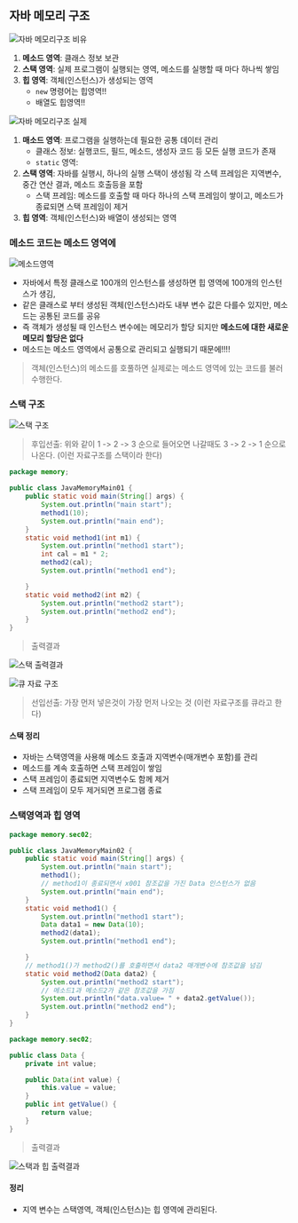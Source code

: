 ## 자바 메모리 구조


![자바 메모리구조 비유](https://github.com/king-dong-gun/java_basic/assets/160683545/4862bca4-a6bb-4a10-be12-0d931154aff1)



1. **메소드 영역**: 클래스 정보 보관
2. **스택 영역**: 실제 프로그램이 실행되는 영역, 메소드를 실행할 때 마다 하나씩 쌓임
3. **힙 영역**: 객체(인스턴스)가 생성되는 영역
    - `new` 명령어는 힙영역!!
    - 배열도 힙영역!!



![자바 메모리구조 실제](https://github.com/king-dong-gun/java_basic/assets/160683545/58cb164f-598f-4401-aa6a-d28785a5aa4f)



1. **매소드 영역**: 프로그램을 실행하는데 필요한 공통 데이터 관리
   - 클래스 정보: 실행코드, 필드, 메소드, 생성자 코드 등 모든 실행 코드가 존재
   - `static` 영역: 
2. **스택 영역**: 자바를 실행시, 하나의 실행 스택이 생성됨 각 스텍 프레임은 지역변수, 중간 연산 결과, 메소드 호출등을 포함
    - 스택 프레임: 메소드를 호출할 때 마다 하나의 스택 프레임이 쌓이고, 메소드가 종료되면 스택 프레임이 제거
3. **힙 영역**: 객체(인스턴스)와 배열이 생성되는 영역


### 메소드 코드는 메소드 영역에


![메소드영역](https://github.com/king-dong-gun/java_basic/assets/160683545/79e9502c-70ef-4cf4-b651-085f49fb70be)



- 자바에서 특정 클래스로 100개의 인스턴스를 생성하면 힙 영역에 100개의 인스턴스가 생김,
- 같은 클래스로 부터 생성된 객체(인스턴스)라도 내부 변수 값은 다를수 있지만, 메소드는 공통된 코드를 공유
- 즉 객체가 생성될 때 인스턴스 변수에는 메모리가 할당 되지만 **메소드에 대한 새로운 메모리 할당은 없다**
- 메소드는 메소드 영역에서 공통으로 관리되고 실행되기 때문에!!!!
> 객체(인스턴스)의 메소드를 호풀하면 실제로는 메소드 영역에 있는 코드를 불러 수행한다.

### 스택 구조



![스택 구조](https://github.com/king-dong-gun/java_basic/assets/160683545/f3f451d0-59af-4e9b-9a61-3586675b0909)




> 후입선출: 위와 같이 1 -> 2 -> 3 순으로 들어오면 나갈때도 3 -> 2 -> 1 순으로 나온다. (이런 자료구조를 스택이라 한다)

```java
package memory;

public class JavaMemoryMain01 {
    public static void main(String[] args) {
        System.out.println("main start");
        method1(10);
        System.out.println("main end");
    }
    static void method1(int m1) {
        System.out.println("method1 start");
        int cal = m1 * 2;
        method2(cal);
        System.out.println("method1 end");

    }
    static void method2(int m2) {
        System.out.println("method2 start");
        System.out.println("method2 end");
    }
}
```
> 출력결과




![스택 출력결과](..%2F..%2F..%2F..%2F..%2F..%2F..%2F..%2F..%2Fvar%2Ffolders%2F44%2F0l87xs4136n5n95018b2kvrc0000gn%2FT%2FTemporaryItems%2FNSIRD_screencaptureui_L9hMn4%2F%EC%8A%A4%ED%81%AC%EB%A6%B0%EC%83%B7%202024-04-04%20%EC%98%A4%ED%9B%84%206.59.10.png)





![큐 자료 구조](..%2F..%2F..%2F..%2F..%2F..%2F..%2F..%2F..%2F..%2Fvar%2Ffolders%2F44%2F0l87xs4136n5n95018b2kvrc0000gn%2FT%2FTemporaryItems%2FNSIRD_screencaptureui_rhOIb6%2F%EC%8A%A4%ED%81%AC%EB%A6%B0%EC%83%B7%202024-04-04%20%EC%98%A4%ED%9B%84%206.47.21.png)




> 선입선출: 가장 먼저 넣은것이 가장 먼저 나오는 것 (이런 자료구조를 큐라고 한다)

#### 스택 정리
- 자바는 스택영역을 사용해 메소드 호출과 지역변수(매개변수 포함)를 관리
- 메소드를 계속 호출하면 스택 프레임이 쌓임
- 스택 프레임이 종료되면 지역변수도 함께 제거
- 스택 프레임이 모두 제거되면 프로그램 종료


### 스택영역과 힙 영역
```java
package memory.sec02;

public class JavaMemoryMain02 {
    public static void main(String[] args) {
        System.out.println("main start");
        method1();
        // method1이 종료되면서 x001 참조값을 가진 Data 인스턴스가 없음
        System.out.println("main end");
    }
    static void method1() {
        System.out.println("method1 start");
        Data data1 = new Data(10);
        method2(data1);
        System.out.println("method1 end");

    }
    // method1()가 method2()를 호출하면서 data2 매개변수에 참조값을 넘김
    static void method2(Data data2) {
        System.out.println("method2 start");
        // 메소드1과 메소드2가 같은 참조값을 가짐
        System.out.println("data.value= " + data2.getValue());
        System.out.println("method2 end");
    }
}
```
```java
package memory.sec02;

public class Data {
    private int value;

    public Data(int value) {
        this.value = value;
    }
    public int getValue() {
        return value;
    }
}
```
> 출력결과



![스택과 힙 출력결과](..%2F..%2F..%2F..%2F..%2F..%2F..%2F..%2F..%2Fvar%2Ffolders%2F44%2F0l87xs4136n5n95018b2kvrc0000gn%2FT%2FTemporaryItems%2FNSIRD_screencaptureui_OX4eCS%2F%EC%8A%A4%ED%81%AC%EB%A6%B0%EC%83%B7%202024-04-04%20%EC%98%A4%ED%9B%84%207.17.54.png)



#### 정리
- 지역 변수는 스택영역, 객체(인스턴스)는 힙 영역에 관리된다.

